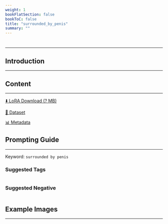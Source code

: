 ```yaml
---
weight: 1
bookFlatSection: false
bookToC: false
title: "surrounded_by_penis"
summary: ""
---
```


<!--markdownlint-disable MD025 MD033 -->

# 

---

## Introduction

---


## Content

---

[⬇️ LoRA Download (? MB)]()

[📐 Dataset]()

[📊 Metadata]()

## Prompting Guide

---

Keyword: `surrounded by penis`

### Suggested Tags

```md
```

### Suggested Negative

```md
```

## Example Images

---

<div class="image-grid">
  <div class="image-grid-container">
    <a href="">
    </a>
    <a href="">
    </a>
  </div>
</div>
